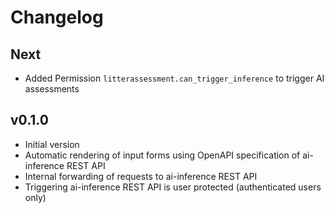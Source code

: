 # Changelog

## Next

- Added Permission `litterassessment.can_trigger_inference` to trigger AI assessments

## v0.1.0

- Initial version
- Automatic rendering of input forms using OpenAPI specification of ai-inference REST API
- Internal forwarding of requests to ai-inference REST API
- Triggering ai-inference REST API is user protected (authenticated users only)

